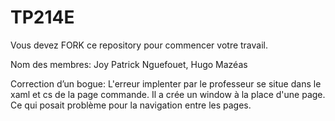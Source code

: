 # TP214E
Vous devez FORK ce repository pour commencer votre travail.


Nom des membres:
Joy Patrick Nguefouet, Hugo Mazéas


Correction d’un bogue:
L'erreur implenter par le professeur se situe dans le xaml et cs de la page commande. 
Il a crée un window à la place d'une page. Ce qui posait problème pour la navigation entre les pages.



